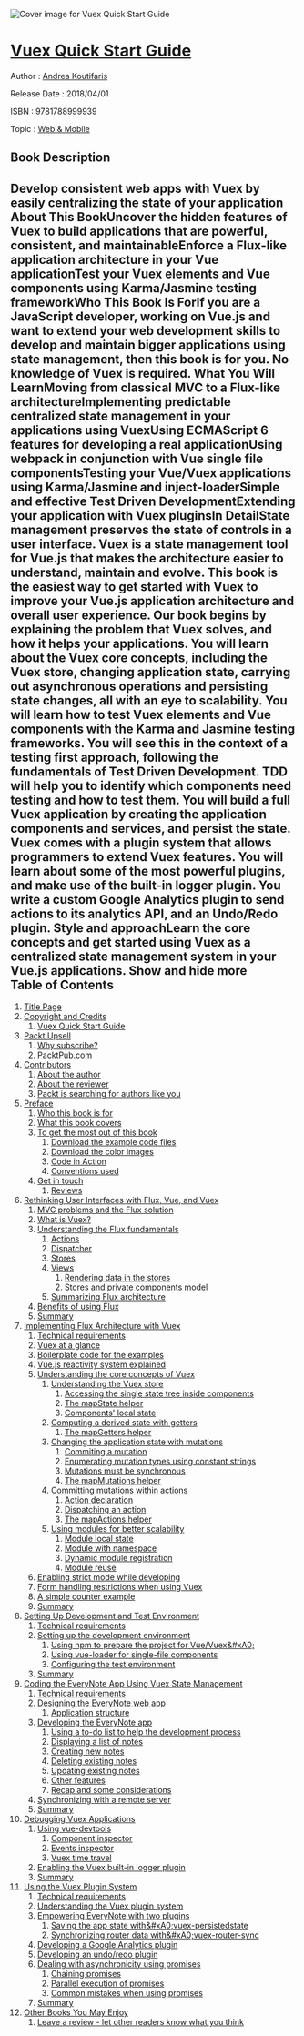 ![Cover image for Vuex Quick Start Guide](https://imgdetail.ebookreading.net/cover/cover/web_mobile/EB9781788999939.jpg)

[Vuex Quick Start Guide](https://ebookreading.net/view/book/Vuex+Quick+Start+Guide-EB9781788999939_1.html "Vuex Quick Start Guide")
====================================================================================================================

Author : [Andrea Koutifaris](https://ebookreading.net/search/author/Andrea+Koutifaris)

Release Date : 2018/04/01

ISBN : 9781788999939

Topic : [Web & Mobile](https://ebookreading.net/search/category/web-mobile)

Book Description
-----------------

 Develop consistent web apps with Vuex by easily centralizing the state of your application
About This BookUncover the hidden features of Vuex to build applications that are powerful, consistent, and maintainableEnforce a Flux-like application architecture in your Vue applicationTest your Vuex elements and Vue components using Karma/Jasmine testing frameworkWho This Book Is ForIf you are a JavaScript developer, working on Vue.js and want to extend your web development skills to develop and maintain bigger applications using state management, then this book is for you. No knowledge of Vuex is required.
What You Will LearnMoving from classical MVC to a Flux-like architectureImplementing predictable centralized state management in your applications using VuexUsing ECMAScript 6 features for developing a real applicationUsing webpack in conjunction with Vue single file componentsTesting your Vue/Vuex applications using Karma/Jasmine and inject-loaderSimple and effective Test Driven DevelopmentExtending your application with Vuex pluginsIn DetailState management preserves the state of controls in a user interface. Vuex is a state management tool for Vue.js that makes the architecture easier to understand, maintain and evolve. This book is the easiest way to get started with Vuex to improve your Vue.js application architecture and overall user experience.
Our book begins by explaining the problem that Vuex solves, and how it helps your applications. You will learn about the Vuex core concepts, including the Vuex store, changing application state, carrying out asynchronous operations and persisting state changes, all with an eye to scalability.
You will learn how to test Vuex elements and Vue components with the Karma and Jasmine testing frameworks. You will see this in the context of a testing first approach, following the fundamentals of Test Driven Development. TDD will help you to identify which components need testing and how to test them. You will build a full Vuex application by creating the application components and services, and persist the state.
Vuex comes with a plugin system that allows programmers to extend Vuex features. You will learn about some of the most powerful plugins, and make use of the built-in logger plugin. You write a custom Google Analytics plugin to send actions to its analytics API, and an Undo/Redo plugin.
Style and approachLearn the core concepts and get started using Vuex as a centralized state management system in your Vue.js applications.
        Show and hide more                
Table of Contents
-----------------

1. [Title Page](https://ebookreading.net/view/book/Vuex+Quick+Start+Guide-EB9781788999939_2.html)
1. [Copyright and Credits](https://ebookreading.net/view/book/Vuex+Quick+Start+Guide-EB9781788999939_3.html)
    1. [Vuex Quick Start Guide](https://ebookreading.net/view/book/Vuex+Quick+Start+Guide-EB9781788999939_4.html)
1. [Packt Upsell](https://ebookreading.net/view/book/Vuex+Quick+Start+Guide-EB9781788999939_5.html)
    1. [Why subscribe?](https://ebookreading.net/view/book/Vuex+Quick+Start+Guide-EB9781788999939_6.html)
    1. [PacktPub.com](https://ebookreading.net/view/book/Vuex+Quick+Start+Guide-EB9781788999939_7.html)
1. [Contributors](https://ebookreading.net/view/book/Vuex+Quick+Start+Guide-EB9781788999939_8.html)
    1. [About the author](https://ebookreading.net/view/book/Vuex+Quick+Start+Guide-EB9781788999939_9.html)
    1. [About the reviewer](https://ebookreading.net/view/book/Vuex+Quick+Start+Guide-EB9781788999939_10.html)
    1. [Packt is searching for authors like you](https://ebookreading.net/view/book/Vuex+Quick+Start+Guide-EB9781788999939_11.html)
1. [Preface](https://ebookreading.net/view/book/Vuex+Quick+Start+Guide-EB9781788999939_13.html)
    1. [Who this book is for](https://ebookreading.net/view/book/Vuex+Quick+Start+Guide-EB9781788999939_14.html)
    1. [What this book covers](https://ebookreading.net/view/book/Vuex+Quick+Start+Guide-EB9781788999939_15.html)
    1. [To get the most out of this book](https://ebookreading.net/view/book/Vuex+Quick+Start+Guide-EB9781788999939_16.html)
        1. [Download the example code files](https://ebookreading.net/view/book/Vuex+Quick+Start+Guide-EB9781788999939_17.html)
        1. [Download the color images](https://ebookreading.net/view/book/Vuex+Quick+Start+Guide-EB9781788999939_18.html)
        1. [Code in Action](https://ebookreading.net/view/book/Vuex+Quick+Start+Guide-EB9781788999939_19.html)
        1. [Conventions used](https://ebookreading.net/view/book/Vuex+Quick+Start+Guide-EB9781788999939_20.html)
    1. [Get in touch](https://ebookreading.net/view/book/Vuex+Quick+Start+Guide-EB9781788999939_21.html)
        1. [Reviews](https://ebookreading.net/view/book/Vuex+Quick+Start+Guide-EB9781788999939_22.html)
1. [Rethinking User Interfaces with Flux, Vue, and Vuex](https://ebookreading.net/view/book/Vuex+Quick+Start+Guide-EB9781788999939_23.html)
    1. [MVC problems and the Flux solution](https://ebookreading.net/view/book/Vuex+Quick+Start+Guide-EB9781788999939_24.html)
    1. [What is Vuex?](https://ebookreading.net/view/book/Vuex+Quick+Start+Guide-EB9781788999939_25.html)
    1. [Understanding the Flux fundamentals](https://ebookreading.net/view/book/Vuex+Quick+Start+Guide-EB9781788999939_26.html)
        1. [Actions](https://ebookreading.net/view/book/Vuex+Quick+Start+Guide-EB9781788999939_27.html)
        1. [Dispatcher](https://ebookreading.net/view/book/Vuex+Quick+Start+Guide-EB9781788999939_28.html)
        1. [Stores](https://ebookreading.net/view/book/Vuex+Quick+Start+Guide-EB9781788999939_29.html)
        1. [Views](https://ebookreading.net/view/book/Vuex+Quick+Start+Guide-EB9781788999939_30.html)
            1. [Rendering data in the stores](https://ebookreading.net/view/book/Vuex+Quick+Start+Guide-EB9781788999939_31.html)
            1. [Stores and private components model](https://ebookreading.net/view/book/Vuex+Quick+Start+Guide-EB9781788999939_32.html)
        1. [Summarizing Flux architecture](https://ebookreading.net/view/book/Vuex+Quick+Start+Guide-EB9781788999939_33.html)
    1. [Benefits of using Flux](https://ebookreading.net/view/book/Vuex+Quick+Start+Guide-EB9781788999939_34.html)
    1. [Summary](https://ebookreading.net/view/book/Vuex+Quick+Start+Guide-EB9781788999939_35.html)
1. [Implementing Flux Architecture with Vuex](https://ebookreading.net/view/book/Vuex+Quick+Start+Guide-EB9781788999939_36.html)
    1. [Technical requirements](https://ebookreading.net/view/book/Vuex+Quick+Start+Guide-EB9781788999939_37.html)
    1. [Vuex at a glance](https://ebookreading.net/view/book/Vuex+Quick+Start+Guide-EB9781788999939_38.html)
    1. [Boilerplate code for the examples](https://ebookreading.net/view/book/Vuex+Quick+Start+Guide-EB9781788999939_39.html)
    1. [Vue.js reactivity system explained](https://ebookreading.net/view/book/Vuex+Quick+Start+Guide-EB9781788999939_40.html)
    1. [Understanding the core concepts of Vuex](https://ebookreading.net/view/book/Vuex+Quick+Start+Guide-EB9781788999939_41.html)
        1. [Understanding the Vuex store](https://ebookreading.net/view/book/Vuex+Quick+Start+Guide-EB9781788999939_42.html)
            1. [Accessing the single state tree inside components](https://ebookreading.net/view/book/Vuex+Quick+Start+Guide-EB9781788999939_43.html)
            1. [The mapState helper](https://ebookreading.net/view/book/Vuex+Quick+Start+Guide-EB9781788999939_44.html)
            1. [Components&#39; local state](https://ebookreading.net/view/book/Vuex+Quick+Start+Guide-EB9781788999939_45.html)
        1. [Computing a derived state with getters](https://ebookreading.net/view/book/Vuex+Quick+Start+Guide-EB9781788999939_46.html)
            1. [The mapGetters helper](https://ebookreading.net/view/book/Vuex+Quick+Start+Guide-EB9781788999939_47.html)
        1. [Changing the application state with mutations](https://ebookreading.net/view/book/Vuex+Quick+Start+Guide-EB9781788999939_48.html)
            1. [Commiting a mutation](https://ebookreading.net/view/book/Vuex+Quick+Start+Guide-EB9781788999939_49.html)
            1. [Enumerating mutation types using constant strings](https://ebookreading.net/view/book/Vuex+Quick+Start+Guide-EB9781788999939_50.html)
            1. [Mutations must be synchronous](https://ebookreading.net/view/book/Vuex+Quick+Start+Guide-EB9781788999939_51.html)
            1. [The mapMutations helper](https://ebookreading.net/view/book/Vuex+Quick+Start+Guide-EB9781788999939_52.html)
        1. [Committing mutations within actions](https://ebookreading.net/view/book/Vuex+Quick+Start+Guide-EB9781788999939_53.html)
            1. [Action declaration](https://ebookreading.net/view/book/Vuex+Quick+Start+Guide-EB9781788999939_54.html)
            1. [Dispatching an action](https://ebookreading.net/view/book/Vuex+Quick+Start+Guide-EB9781788999939_55.html)
            1. [The mapActions helper](https://ebookreading.net/view/book/Vuex+Quick+Start+Guide-EB9781788999939_56.html)
        1. [Using modules for better scalability](https://ebookreading.net/view/book/Vuex+Quick+Start+Guide-EB9781788999939_57.html)
            1. [Module local state](https://ebookreading.net/view/book/Vuex+Quick+Start+Guide-EB9781788999939_58.html)
            1. [Module with namespace](https://ebookreading.net/view/book/Vuex+Quick+Start+Guide-EB9781788999939_59.html)
            1. [Dynamic module registration](https://ebookreading.net/view/book/Vuex+Quick+Start+Guide-EB9781788999939_60.html)
            1. [Module reuse](https://ebookreading.net/view/book/Vuex+Quick+Start+Guide-EB9781788999939_61.html)
    1. [Enabling strict mode while developing](https://ebookreading.net/view/book/Vuex+Quick+Start+Guide-EB9781788999939_62.html)
    1. [Form handling restrictions when using Vuex](https://ebookreading.net/view/book/Vuex+Quick+Start+Guide-EB9781788999939_63.html)
    1. [A simple counter example](https://ebookreading.net/view/book/Vuex+Quick+Start+Guide-EB9781788999939_64.html)
    1. [Summary](https://ebookreading.net/view/book/Vuex+Quick+Start+Guide-EB9781788999939_65.html)
1. [Setting Up Development and Test Environment](https://ebookreading.net/view/book/Vuex+Quick+Start+Guide-EB9781788999939_66.html)
    1. [Technical requirements](https://ebookreading.net/view/book/Vuex+Quick+Start+Guide-EB9781788999939_67.html)
    1. [Setting up the development environment](https://ebookreading.net/view/book/Vuex+Quick+Start+Guide-EB9781788999939_68.html)
        1. [Using npm to prepare the project for Vue/Vuex&amp;#xA0;](https://ebookreading.net/view/book/Vuex+Quick+Start+Guide-EB9781788999939_69.html)
        1. [Using vue-loader for single-file components](https://ebookreading.net/view/book/Vuex+Quick+Start+Guide-EB9781788999939_70.html)
        1. [Configuring the test environment](https://ebookreading.net/view/book/Vuex+Quick+Start+Guide-EB9781788999939_71.html)
    1. [Summary](https://ebookreading.net/view/book/Vuex+Quick+Start+Guide-EB9781788999939_72.html)
1. [Coding the EveryNote App Using Vuex State Management](https://ebookreading.net/view/book/Vuex+Quick+Start+Guide-EB9781788999939_73.html)
    1. [Technical requirements](https://ebookreading.net/view/book/Vuex+Quick+Start+Guide-EB9781788999939_74.html)
    1. [Designing the EveryNote web app](https://ebookreading.net/view/book/Vuex+Quick+Start+Guide-EB9781788999939_75.html)
        1. [Application structure](https://ebookreading.net/view/book/Vuex+Quick+Start+Guide-EB9781788999939_76.html)
    1. [Developing the EveryNote app](https://ebookreading.net/view/book/Vuex+Quick+Start+Guide-EB9781788999939_77.html)
        1. [Using a to-do list to help the development process](https://ebookreading.net/view/book/Vuex+Quick+Start+Guide-EB9781788999939_78.html)
        1. [Displaying a list of notes](https://ebookreading.net/view/book/Vuex+Quick+Start+Guide-EB9781788999939_79.html)
        1. [Creating new notes](https://ebookreading.net/view/book/Vuex+Quick+Start+Guide-EB9781788999939_80.html)
        1. [Deleting existing notes](https://ebookreading.net/view/book/Vuex+Quick+Start+Guide-EB9781788999939_81.html)
        1. [Updating existing notes](https://ebookreading.net/view/book/Vuex+Quick+Start+Guide-EB9781788999939_82.html)
        1. [Other features](https://ebookreading.net/view/book/Vuex+Quick+Start+Guide-EB9781788999939_83.html)
        1. [Recap and some considerations](https://ebookreading.net/view/book/Vuex+Quick+Start+Guide-EB9781788999939_84.html)
    1. [Synchronizing with a remote server](https://ebookreading.net/view/book/Vuex+Quick+Start+Guide-EB9781788999939_85.html)
    1. [Summary](https://ebookreading.net/view/book/Vuex+Quick+Start+Guide-EB9781788999939_86.html)
1. [Debugging Vuex Applications](https://ebookreading.net/view/book/Vuex+Quick+Start+Guide-EB9781788999939_87.html)
    1. [Using vue-devtools](https://ebookreading.net/view/book/Vuex+Quick+Start+Guide-EB9781788999939_88.html)
        1. [Component inspector](https://ebookreading.net/view/book/Vuex+Quick+Start+Guide-EB9781788999939_89.html)
        1. [Events inspector](https://ebookreading.net/view/book/Vuex+Quick+Start+Guide-EB9781788999939_90.html)
        1. [Vuex time travel](https://ebookreading.net/view/book/Vuex+Quick+Start+Guide-EB9781788999939_91.html)
    1. [Enabling the Vuex built-in logger plugin](https://ebookreading.net/view/book/Vuex+Quick+Start+Guide-EB9781788999939_92.html)
    1. [Summary](https://ebookreading.net/view/book/Vuex+Quick+Start+Guide-EB9781788999939_93.html)
1. [Using the Vuex Plugin System](https://ebookreading.net/view/book/Vuex+Quick+Start+Guide-EB9781788999939_94.html)
    1. [Technical requirements](https://ebookreading.net/view/book/Vuex+Quick+Start+Guide-EB9781788999939_95.html)
    1. [Understanding the Vuex plugin system](https://ebookreading.net/view/book/Vuex+Quick+Start+Guide-EB9781788999939_96.html)
    1. [Empowering EveryNote with two plugins](https://ebookreading.net/view/book/Vuex+Quick+Start+Guide-EB9781788999939_97.html)
        1. [Saving the app state with&amp;#xA0;vuex-persistedstate](https://ebookreading.net/view/book/Vuex+Quick+Start+Guide-EB9781788999939_98.html)
        1. [Synchronizing router data with&amp;#xA0;vuex-router-sync](https://ebookreading.net/view/book/Vuex+Quick+Start+Guide-EB9781788999939_99.html)
    1. [Developing a Google Analytics plugin](https://ebookreading.net/view/book/Vuex+Quick+Start+Guide-EB9781788999939_100.html)
    1. [Developing an undo/redo plugin](https://ebookreading.net/view/book/Vuex+Quick+Start+Guide-EB9781788999939_101.html)
    1. [Dealing with asynchronicity using promises](https://ebookreading.net/view/book/Vuex+Quick+Start+Guide-EB9781788999939_102.html)
        1. [Chaining promises](https://ebookreading.net/view/book/Vuex+Quick+Start+Guide-EB9781788999939_103.html)
        1. [Parallel execution of promises](https://ebookreading.net/view/book/Vuex+Quick+Start+Guide-EB9781788999939_104.html)
        1. [Common mistakes when using promises](https://ebookreading.net/view/book/Vuex+Quick+Start+Guide-EB9781788999939_105.html)
    1. [Summary](https://ebookreading.net/view/book/Vuex+Quick+Start+Guide-EB9781788999939_106.html)
1. [Other Books You May Enjoy](https://ebookreading.net/view/book/Vuex+Quick+Start+Guide-EB9781788999939_107.html)
    1. [Leave a review - let other readers know what you think](https://ebookreading.net/view/book/Vuex+Quick+Start+Guide-EB9781788999939_108.html)
